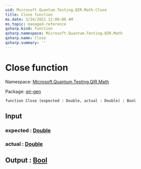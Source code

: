```yaml
---
uid: Microsoft.Quantum.Testing.QIR.Math.Close
title: Close function
ms.date: 3/24/2021 12:00:00 AM
ms.topic: managed-reference
qsharp.kind: function
qsharp.namespace: Microsoft.Quantum.Testing.QIR.Math
qsharp.name: Close
qsharp.summary: ''
---
```


# Close function

Namespace: [Microsoft.Quantum.Testing.QIR.Math](xref:Microsoft.Quantum.Testing.QIR.Math)

Package: [qir-gen](https://nuget.org/packages/qir-gen)




```qsharp
function Close (expected : Double, actual : Double) : Bool
```


## Input

### expected : [Double](xref:microsoft.quantum.lang-ref.double)




### actual : [Double](xref:microsoft.quantum.lang-ref.double)





## Output : [Bool](xref:microsoft.quantum.lang-ref.bool)

